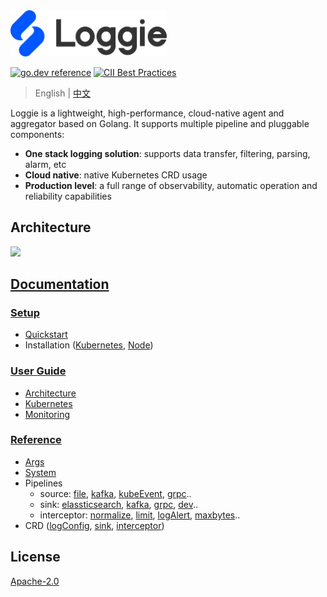 
<img src="https://github.com/loggie-io/loggie/blob/main/logo/loggie.svg" width="250">

[![go.dev reference](https://img.shields.io/badge/go.dev-reference-007d9c?logo=go&logoColor=white)](https://loggie-io.github.io/docs/)
[![CII Best Practices](https://bestpractices.coreinfrastructure.org/projects/569/badge)](https://bestpractices.coreinfrastructure.org/projects/569)

> English | [中文](./README_cn.md)

Loggie is a lightweight, high-performance, cloud-native agent and aggregator based on Golang. It supports multiple pipeline and pluggable components:

- **One stack logging solution**: supports data transfer, filtering, parsing, alarm, etc
- **Cloud native**: native Kubernetes CRD usage
- **Production level**: a full range of observability, automatic operation and reliability capabilities

## Architecture

![](https://loggie-io.github.io/docs/getting-started/imgs/loggie-arch.png)


## [Documentation](https://loggie-io.github.io/docs/)

### [Setup](https://loggie-io.github.io/docs/getting-started/overview/)

- [Quickstart](https://loggie-io.github.io/docs/getting-started/quick-start/quick-start/)
- Installation ([Kubernetes](https://loggie-io.github.io/docs/getting-started/install/kubernetes/), [Node](https://loggie-io.github.io/docs/getting-started/install/node/))

### [User Guide](https://loggie-io.github.io/docs/user-guide/)

- [Architecture](https://loggie-io.github.io/docs/user-guide/architecture/core-arch/)
- [Kubernetes](https://loggie-io.github.io/docs/user-guide/use-in-kubernetes/general-usage/)
- [Monitoring](https://loggie-io.github.io/docs/user-guide/monitor/loggie-monitor/)

### [Reference](https://loggie-io.github.io/docs/reference/)

- [Args](https://loggie-io.github.io/docs/reference/global/args/)
- [System](https://loggie-io.github.io/docs/reference/global/system/)
- Pipelines
    - source: [file](https://loggie-io.github.io/docs/reference/pipelines/source/file/), [kafka](https://loggie-io.github.io/docs/reference/pipelines/source/kafka/), [kubeEvent](https://loggie-io.github.io/docs/reference/pipelines/source/kubeEvent/), [grpc](https://loggie-io.github.io/docs/reference/pipelines/source/grpc/)..
    - sink: [elassticsearch](https://loggie-io.github.io/docs/reference/pipelines/sink/elasticsearch/), [kafka](https://loggie-io.github.io/docs/reference/pipelines/sink/kafka/), [grpc](https://loggie-io.github.io/docs/reference/pipelines/sink/grpc/), [dev](https://loggie-io.github.io/docs/reference/pipelines/sink/dev/)..
    - interceptor: [normalize](https://loggie-io.github.io/docs/reference/pipelines/interceptor/normalize/), [limit](https://loggie-io.github.io/docs/reference/pipelines/interceptor/limit/), [logAlert](https://loggie-io.github.io/docs/reference/pipelines/interceptor/logalert/), [maxbytes](https://loggie-io.github.io/docs/reference/pipelines/interceptor/maxbytes/)..
- CRD ([logConfig](https://loggie-io.github.io/docs/reference/discovery/kubernetes/logconfig/), [sink](https://loggie-io.github.io/docs/reference/discovery/kubernetes/sink/), [interceptor](https://loggie-io.github.io/docs/reference/discovery/kubernetes/interceptors/))

## License

[Apache-2.0](https://choosealicense.com/licenses/apache-2.0/)

